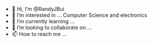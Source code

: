 - 👋 Hi, I’m @RandyJBui
- 👀 I’m interested in ... Computer Science and electronics
- 🌱 I’m currently learning ... 
- 💞️ I’m looking to collaborate on ...
- 📫 How to reach me ...

<!---
RandyJBui/RandyJBui is a ✨ special ✨ repository because its `README.md` (this file) appears on your GitHub profile.
You can click the Preview link to take a look at your changes.
--->
